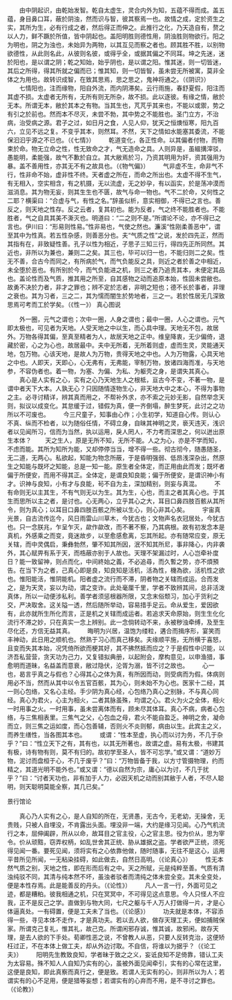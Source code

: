<!-- { "loadSidebar": true } -->
　　由中阴起识，由乾始发智。乾自太虚生，灵合内外为知，五蕴不得而成。盖五蕴，身目鼻口耳，蔽於阴浊，然而识与智，彼其察焉一也。故情之成，定於资生之实，其所为生，必有行成之者，然后得正而伸之。此推行之化，乃天造自有，赘之以人力，鲜不蹶於所值，皆中阴起也。盖阳明胜则德性用，阴浊胜则物欲行。阳之为明也，阴之为浊也，未始异为两物，以其互见而察之者也。顾其胜不胜，以别物欲德性，从此则名此，从彼则名彼，或得乎全，或据其偏之不同耳。坤之先迷，迷於阳也，是以谓之阴；乾之知始，始乎阴也，是以谓之阳。惟其迷，则一切皆迷，其后之所得，得其所就之偏而已；惟其知，则一切皆智，虽未尝无所被寓，莫非全体之为用也。故转识成智，在致其思焉，思之思之，鬼神将通之。（《阴识》）
　　七情阳也，注而缘物，阳自外流，而内阴滞矣。云行雨施，春舒夏假，阳注而其虚不损。太虚者无所有，无所有则无所杂，故不损。此以逐彼。有缘之情，敝於无本。所谓无本，敝於其本之有物。当其生也，芃芃乎其来也，不能以或禦，势之有引之於前也。然而本不尽灭，未尝不勃，其中势之不能胜也。圣门立方，不治病，治受病之源。君子之过，如日月之食，人见人仰，犹天之恒燠恒寒，阳九百六，立见不远之复。不变乎其本，则然耳。不然，天下之情如水能塞其委流，不能保汩汩乎源之不已也。（《七情》）
　　乾道变化，各正性命。以其偏者付物，而物束於命。物无立命之性，性无致命之才，气无造命之具。人则异是，虽縕搆滓驳，愚能明，柔能强，故气不歉於自立。其大敝焉於习，乃资其明用为奸，资其强用为暴。盖不善用性，亦其无不有之故具也。（《物气偏》）
　　气非虚不生，命非气不行，性非命不始，虚非性不终。天者虚之所在，而命之所出也。太虚不得不生气，有无相入，空实相含，有之机摄，无以流虚，无之妙孕，有以函实，於是荡冲漠而滋消息。其为物无妄，则其生生也不匮，故气与命一物也。气不二於命，又何性之二耶？横渠曰：“合虚与气，有性之名。”辞虽似析，意实相御，不得已之言也。善反之，则天地之性存。反之云者，复其初也。能为反者，气之终不能胜者也。不能胜者，气之自具其美不澌灭也。明道曰：“二之则不是。”所谓论不论，亦不得已之言也。伊川曰：“形易则性易。”性非易也，气使之然也。濂溪“性刚柔善恶中”，谓至其中为性真。若五性杂感，则善恶分也。夫“气质之性”之说，发於四先正，然而其指有在，非致疑性善。孔子以性为相近，子思子三知三行，得四先正所同然。其近也，非所以为兼也，兼则二之矣。其三也，毕可以归一也，不能归则二之矣。性无不善，合古今而同之，有所病於气，而气负能反之具，则近之者於善之中相近，未全堕於恶也。有所别於今，而气负能进之机，则三之者乃追责其本，未便定其品也。盖论性而及气质，推其用之所至，自其感物之动而追原本始，性固未尝敝也。故勇不决於力者，非才之罪也；辨不定於志者，非明之短也；德不长於事者，非理之衰也。其为习者，三之二，其为懦而闇生於势地者，三之一。若於性居无几深致思焉可考而工於学矣。（《性一》）
真心图说

　　外一圈，元气之谓也；次中一圈，人身之谓也；最中一圈，人心之谓也。元气即太极也，可见者为天地。人受天地之中以生，而心具中理。天地无不包，故居外。万物各得其偏，至真至精者为人，故居天地之正中。维皇降衷，无少偏倚，退藏於密，心之为心也，故居最中。夫中无所着，无所着则虚，虚而生灵，灵能通天地，包万物。心该天地，是故人为万物，贵得天地之中也。人为万物露，心具天地之中也。人即天，天即心，心无弗有，无弗能，宰制万物，放诸四海而准，与天地参，不容伪者也。着一物，为塞、为偏、为私、为躯壳之身，是谓失其真心。
　　真心是人实有之心，实有之心乃天地生人之根柢，亘古今不变，不著一物，是谓中者天下大本。人孰无心？只因随情逐物生心，非天地大中之本心，不得为事物之主。必寻讨精详，辨其真而用之，不帮补外求，亦不索之元妙无影，自然举念天则，拟议以成变化。其怠缓于过，错假为真，便一齐倒塌，醉生梦死，此讨之之功所以不可废也。
　　今三尺童子，知事由心作；小生初学，知道自心传。则认心不真、纵而不检者，以为随俗任情，不碍立身，自昧其神明之灵，亵天违天，浅识者以见闻所习，信而为当然，执以运用，戾人罔人，不力考而深思之，何以迸出原生本体？
　　天之生人，原是无所不知，无所不能。人之为心，亦是不学而知，不虑而能。其所为知所为能，又却停停当当，增不得一些。彻古彻今，随愚随圣，无二道，无两心。私欲起，知能为物念所蔽，于是昏明强弱、低昂浅深杂出，然原生之知能与既坏之知能，总是一知一能。原生者全体定，而正用由此而发；既坏者偏于所便安，而用不得其正。全体定，是谓良知良能；偏于所便安，是谓识神小有才。识神与良知，小有才与良能，茍不自为主，深加精别，则妄与真混。
　　不有命则无以主其生，不有气则无以为生。其为生，心也，而主之者其真心也。于其生而思所以主之者，是讨也。心无两心，立乎其心之大，耳目口鼻四肢百骸从其所令，则为真心；以耳目口鼻四肢百骸之所被以生心，则心非其心矣。
　　宇宙真光景，自古流传迄今，风日雨雷山川草木，今犹古也；文物声名衣冠居处，今犹古也。只一念朕兆，乍呈乍灭，歘作歘改，而不著不察，乃其病根。故有初发念本是真机，外感乘之而变，竟迷故步，以至愈感愈离，忘其所起。亦有随常应变，原无关辖，而中灵偶启，秉彝勃然，肇不知其所因，泯不知其所尼，事非降心，内非袭外，其心赋畀有系于天，而梏蔽亦别于人故也。天理不架漏过时，人心岂牵补度日？能一致留神，则点而化，中间終始之義，不必追尋，而久暫之势，亦不煩預告。在当下为之者，己真心即是良，知良知是活机，活為性，機為欲，活机性之欲也。惟阳能活，惟阴能机。阳者虚之流行而不滞，阴者物之关辖而成运。合而发之，是为天灵，妄以为动，谓之变诈。此处毫厘千里，学者不致辨其间，总非活泼真体，所以一动便涉私利。善学者须惩根器所限，又念末俗颓习，加心于货利之交，严决取舍。这关隘一透，然后随所举动，容易措手足云。命从爱生，爱因欲有，此亦就所生所化而言，正是机之关辖而成运者。若追求天命原始，则生生化化流行不滞之妙，只在真实一念上辨别。此一念倘转动不来，永被秽浊牵缚，及至生尽化还，方信无益其真。
　　晦明为兴居，温饱为缕粒，遘合而揖序形，宴笑而丰神动，此日用之顺机也。然熟于习心而真己移矣。夫缘顺平施，无所横于喜怒，且变而失其本始，况凭倚所欲而梗其好，其不拂然抵而应之？于是假性中识能，以济吾私营营，贪天功为己力，又复错拟典册，以起附会，摩构意见，以申渔猎，事愈明而道昧，名益盖而意衰，敝过隐伏，沦胥为溺，皆不讨之故也。
　　心一也，曷言乎真之与假也？心得其心之体为真，有所因而动，则受病而为假。体病则用必不当，然而从其中以令五官百骸，其为心，则未始不为心也。医家十二经，其一则心包络，又名心主经。手少阴为真心经，心包络乃真心之别脉，不与真心同经。真心为君火，心主为相火，二者其脉虽殊，均谓之心。君火为火之全体，相火一时用事之火。一时用事，虽未尝离体而有，顾未尽其体耳。真心不病，病者心包络，与三焦相表里。三焦气之父，心包血之母，君火不能自盈乏。神明之舍，凝命而立，则三焦之运如度，而心包善辅，否则火不炎则郁，病由以生。此宾主之义，而养生缮性，当各图其本也。
　　或谓：“性本至虚，执心而以讨为务，不几于杂乎？”曰：“性立天下之有，其有也，以其无所著也，故谓之虚。易有太极，书建其有极，诗有物有则，莫不有归的。故初学至圣人，皆不可忘学。”或又谓：“道妙万物，泥讨而盘桓于心，不几于废乎？”曰：“万物皆备于我，以方寸管摄物理，约而精之，其道光明不能外也。”或又谓：“德以自然为宗，庸心以为讨，不几于扰乎？”曰：“讨者天功也，非有加于人力，必因天机之动而别其敝于人者，不尽人聪明，则天聪明莫能全察，其几已矣。”

景行馆论

　　真心乃人实有之心，是人自知的所在，无贤愚，无古今，无老幼，无操舍，无贵贱，只被人自埋没，不肯露出头面。埋没非一端，大约是缘习见闻。心乃气机流行之本，屈伸阖辟，所从以命，故耳目之官主役，心之官主思。役为价从，思为宰令。价从顽黠，窃弄权柄，如乱世舍其正统、胁从雄据之盗。学者欲严正统，须死得见闻一番。要死见闻，须将实有之心依靠他做，随时随事，无往不是这心，运用平昔所见所闻，一无粘染挂碍，如此做去，自然日高明。（《论真心》）
　　性无本然气质之别，天地之性，即在形而后有之中。天之所赋，元是纯粹至善。气质有清浊纯驳不同，其清与纯本然不坏，虽浊者驳者而清纯之体未尝全变。其未全变处，便是本性存焉。此是能善反的丹头。（《论性》）
　　凡人一言一行，外面可见之迹，都是糟粕。彼我相通之机，只在冥冥中，不可得见这点意思。今人只怪人不应我，正不是反己之学。直做到与物大同，七尺之躯与千人万人打做得一片，才是心体逼真处。一有碍置，便是工夫未了当也。（《论感》）
　　功夫就是本体，不容添得一些，寻见本体不走作，才是真功夫。若以去人欲，做存天理工夫，便如捕贼保家。所谓克己复礼，惟其礼，故己克。所谓闲邪存诚，惟其诚，故邪闲。故存天理，是去人欲的下手处。荀卿性恶之说，不曾教人从恶，只要人反转克治，这便矫枉过正，不在本体上做工夫，却从外边讨取。不自信，将谁以为据乎？（《论工夫》）
　　阳明先生教致良知，学者昧于致之之义，妄诋良知不足倚靠，错认工夫为太容易。殊不知人人自知乃实有的心，虽被外面见闻牵引，实有的心常在这里，这便是良知，即此真察而真行之，便是致。若谓人无实有的心，则非所以为人；若谓实有的心不足用，便是猎等妄想；若谓实有的心弃而不用，是不寻讨之罪也。（《论教》）
